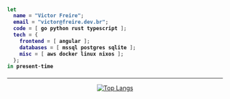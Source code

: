 <h4>

```nix
let
  name = "Victor Freire";
  email = "victor@freire.dev.br";
  code = [ go python rust typescript ];
  tech = {
    frontend = [ angular ];
    databases = [ mssql postgres sqlite ];
    misc = [ aws docker linux nixos ];
  };
in present-time
```

</h4>
  
----

<div align="center">

[![Top Langs](https://github-readme-stats.vercel.app/api/top-langs/?username=ratsclub&layout=compact)](https://github.com/anuraghazra/github-readme-stats)

</div>
